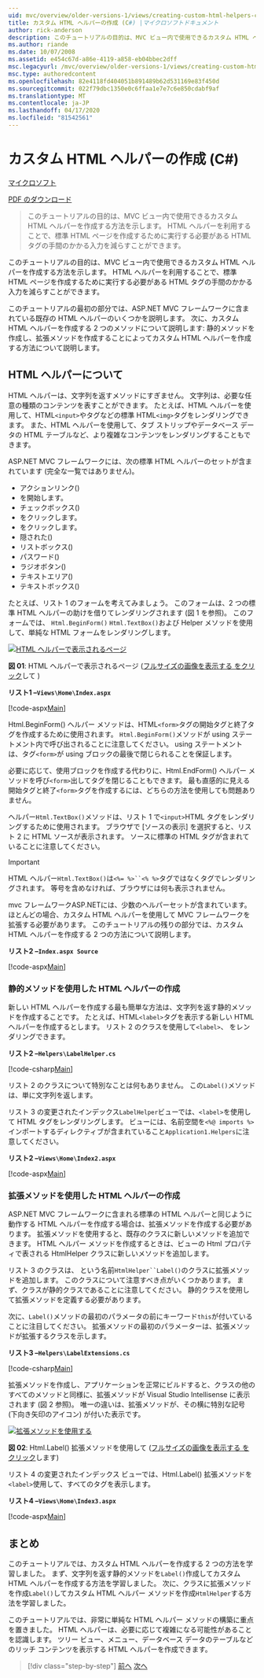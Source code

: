 ```yaml
---
uid: mvc/overview/older-versions-1/views/creating-custom-html-helpers-cs
title: カスタム HTML ヘルパーの作成 (C#) |マイクロソフトドキュメント
author: rick-anderson
description: このチュートリアルの目的は、MVC ビュー内で使用できるカスタム HTML ヘルパーを作成する方法を示します。 HTMLヘルパーを利用して.
ms.author: riande
ms.date: 10/07/2008
ms.assetid: e454c67d-a86e-4119-a858-eb04bbec2dff
msc.legacyurl: /mvc/overview/older-versions-1/views/creating-custom-html-helpers-cs
msc.type: authoredcontent
ms.openlocfilehash: 82e4118fd404051b891489b62d531169e83f450d
ms.sourcegitcommit: 022f79dbc1350e0c6ffaa1e7e7c6e850cdabf9af
ms.translationtype: MT
ms.contentlocale: ja-JP
ms.lasthandoff: 04/17/2020
ms.locfileid: "81542561"
---
```

# <a name="creating-custom-html-helpers-c"></a>カスタム HTML ヘルパーの作成 (C#)

[マイクロソフト](https://github.com/microsoft)

[PDF のダウンロード](https://download.microsoft.com/download/1/1/f/11f721aa-d749-4ed7-bb89-a681b68894e6/ASPNET_MVC_Tutorial_9_CS.pdf)

> このチュートリアルの目的は、MVC ビュー内で使用できるカスタム HTML ヘルパーを作成する方法を示します。 HTML ヘルパーを利用することで、標準 HTML ページを作成するために実行する必要がある HTML タグの手間のかかる入力を減らすことができます。

このチュートリアルの目的は、MVC ビュー内で使用できるカスタム HTML ヘルパーを作成する方法を示します。 HTML ヘルパーを利用することで、標準 HTML ページを作成するために実行する必要がある HTML タグの手間のかかる入力を減らすことができます。

このチュートリアルの最初の部分では、ASP.NET MVC フレームワークに含まれている既存の HTML ヘルパーのいくつかを説明します。 次に、カスタム HTML ヘルパーを作成する 2 つのメソッドについて説明します: 静的メソッドを作成し、拡張メソッドを作成することによってカスタム HTML ヘルパーを作成する方法について説明します。

## <a name="understanding-html-helpers"></a>HTML ヘルパーについて

HTML ヘルパーは、文字列を返すメソッドにすぎません。 文字列は、必要な任意の種類のコンテンツを表すことができます。 たとえば、HTML ヘルパーを使用して、HTML`<input>`やタグなどの標準 HTML`<img>`タグをレンダリングできます。 また、HTML ヘルパーを使用して、タブ ストリップやデータベース データの HTML テーブルなど、より複雑なコンテンツをレンダリングすることもできます。

ASP.NET MVC フレームワークには、次の標準 HTML ヘルパーのセットが含まれています (完全な一覧ではありません)。

- アクションリンク()
- を開始します。
- チェックボックス()
- をクリックします。
- をクリックします。
- 隠された()
- リストボックス()
- パスワード()
- ラジオボタン()
- テキストエリア()
- テキストボックス()

たとえば、リスト 1 のフォームを考えてみましょう。 このフォームは、2 つの標準 HTML ヘルパーの助けを借りてレンダリングされます (図 1 を参照)。 このフォームでは、 `Html.BeginForm()` `Html.TextBox()`および Helper メソッドを使用して、単純な HTML フォームをレンダリングします。

[![HTML ヘルパーで表示されるページ](creating-custom-html-helpers-cs/_static/image2.png)](creating-custom-html-helpers-cs/_static/image1.png)

**図 01**: HTML ヘルパーで表示されるページ ([フルサイズの画像を表示する をクリック](creating-custom-html-helpers-cs/_static/image3.png)して )

**リスト1 –`Views\Home\Index.aspx`**

[!code-aspx[Main](creating-custom-html-helpers-cs/samples/sample1.aspx)]

Html.BeginForm() ヘルパー メソッドは、HTML`<form>`タグの開始タグと終了タグを作成するために使用されます。 `Html.BeginForm()`メソッドが using ステートメント内で呼び出されることに注意してください。 using ステートメントは、タグ`<form>`が using ブロックの最後で閉じられることを保証します。

必要に応じて、使用ブロックを作成する代わりに、Html.EndForm() ヘルパー メソッドを呼び`<form>`出してタグを閉じることもできます。 最も直感的に見える開始タグと終了`<form>`タグを作成するには、どちらの方法を使用しても問題ありません。

ヘルパー`Html.TextBox()`メソッドは、リスト 1 で`<input>`HTML タグをレンダリングするために使用されます。 ブラウザで [ソースの表示] を選択すると、リスト 2 に HTML ソースが表示されます。 ソースに標準の HTML タグが含まれていることに注意してください。

> [!IMPORTANT]
> HTML ヘルパー`Html.TextBox()`は`<%= %>``<% %>`タグではなくタグでレンダリングされます。 等号を含めなければ、ブラウザには何も表示されません。

mvc フレームワークASP.NETには、少数のヘルパーセットが含まれています。 ほとんどの場合、カスタム HTML ヘルパーを使用して MVC フレームワークを拡張する必要があります。 このチュートリアルの残りの部分では、カスタム HTML ヘルパーを作成する 2 つの方法について説明します。

**リスト2 –`Index.aspx Source`**

[!code-aspx[Main](creating-custom-html-helpers-cs/samples/sample2.aspx)]

### <a name="creating-html-helpers-with-static-methods"></a>静的メソッドを使用した HTML ヘルパーの作成

新しい HTML ヘルパーを作成する最も簡単な方法は、文字列を返す静的メソッドを作成することです。 たとえば、HTML`<label>`タグを表示する新しい HTML ヘルパーを作成するとします。 リスト 2 のクラスを使用して`<label>`、 をレンダリングできます。

**リスト2 –`Helpers\LabelHelper.cs`**

[!code-csharp[Main](creating-custom-html-helpers-cs/samples/sample3.cs)]

リスト 2 のクラスについて特別なことは何もありません。 この`Label()`メソッドは、単に文字列を返します。

リスト 3 の変更されたインデックス`LabelHelper`ビューでは、`<label>`を使用して HTML タグをレンダリングします。 ビューには、名前空間を`<%@ imports %>`インポートするディレクティブが含まれていること`Application1.Helpers`に注意してください。

**リスト2 –`Views\Home\Index2.aspx`**

[!code-aspx[Main](creating-custom-html-helpers-cs/samples/sample4.aspx)]

### <a name="creating-html-helpers-with-extension-methods"></a>拡張メソッドを使用した HTML ヘルパーの作成

ASP.NET MVC フレームワークに含まれる標準の HTML ヘルパーと同じように動作する HTML ヘルパーを作成する場合は、拡張メソッドを作成する必要があります。 拡張メソッドを使用すると、既存のクラスに新しいメソッドを追加できます。 HTML ヘルパー メソッドを作成するときは、ビューの Html プロパティで表される HtmlHelper クラスに新しいメソッドを追加します。

リスト 3 のクラスは、 という名前`HtmlHelper``Label()`のクラスに拡張メソッドを追加します。 このクラスについて注意すべき点がいくつかあります。 まず、クラスが静的クラスであることに注意してください。 静的クラスを使用して拡張メソッドを定義する必要があります。

次に、`Label()`メソッドの最初のパラメータの前にキーワード`this`が付いていることに注目してください。 拡張メソッドの最初のパラメーターは、拡張メソッドが拡張するクラスを示します。

**リスト3 –`Helpers\LabelExtensions.cs`**

[!code-csharp[Main](creating-custom-html-helpers-cs/samples/sample5.cs)]

拡張メソッドを作成し、アプリケーションを正常にビルドすると、クラスの他のすべてのメソッドと同様に、拡張メソッドが Visual Studio Intellisense に表示されます (図 2 参照)。 唯一の違いは、拡張メソッドが、その横に特別な記号 (下向き矢印のアイコン) が付いた表示です。

[![拡張メソッドを使用する](creating-custom-html-helpers-cs/_static/image5.png)](creating-custom-html-helpers-cs/_static/image4.png)

**図 02**: Html.Label() 拡張メソッドを使用して ([フルサイズの画像を表示する をクリック](creating-custom-html-helpers-cs/_static/image6.png)します)

リスト 4 の変更されたインデックス ビューでは、Html.Label() 拡張メソッドを`<label>`使用して、すべてのタグを表示します。

**リスト4 –`Views\Home\Index3.aspx`**

[!code-aspx[Main](creating-custom-html-helpers-cs/samples/sample6.aspx)]

## <a name="summary"></a>まとめ

このチュートリアルでは、カスタム HTML ヘルパーを作成する 2 つの方法を学習しました。 まず、文字列を返す静的メソッドを`Label()`作成してカスタム HTML ヘルパーを作成する方法を学習しました。 次に、クラスに拡張メソッドを作成`Label()`してカスタム HTML ヘルパー メソッドを作成`HtmlHelper`する方法を学習しました。

このチュートリアルでは、非常に単純な HTML ヘルパー メソッドの構築に重点を置きました。 HTML ヘルパーは、必要に応じて複雑になる可能性があることを認識します。 ツリー ビュー、メニュー、データベース データのテーブルなどのリッチ コンテンツを表示する HTML ヘルパーを作成できます。

> [!div class="step-by-step"]
> [前へ](asp-net-mvc-views-overview-cs.md)
> [次へ](using-the-tagbuilder-class-to-build-html-helpers-cs.md)
